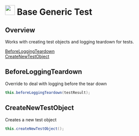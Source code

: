 # <img src="resources/jmaqslogo.jpg" height="32" width="32"> Base Generic Test

## Overview
Works with creating test objects and logging teardown for tests.

[BeforeLoggingTeardown](#BeforeLoggingTeardown)  
[CreateNewTestObject](#CreateNewTestObject)  

## BeforeLoggingTeardown
Override to deal with logging before the tear down
```java
this.beforeLoggingTeardown(testResult);
```

## CreateNewTestObject
Creates a new test object
```java
this.createNewTestObject();
```
